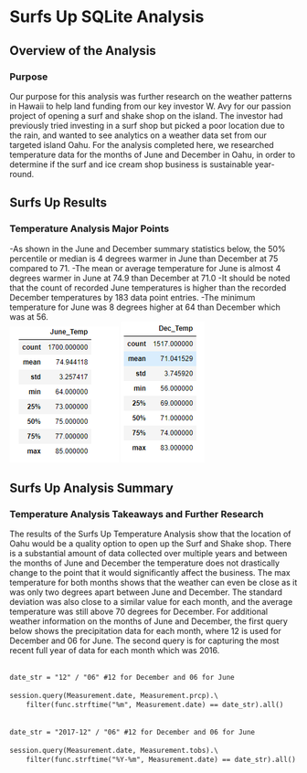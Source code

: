 # Surfs Up SQLite Analysis

## Overview of the Analysis

### Purpose
Our purpose for this analysis was further research on the weather patterns in Hawaii to help land funding from our key investor W. Avy for our passion project of opening a surf and shake shop on the island. The investor had previously tried investing in a surf shop but picked a poor location due to the rain, and wanted to see analytics on a weather data set from our targeted island Oahu. For the analysis completed here, we researched temperature data for the months of June and December in Oahu, in order to determine if the surf and ice cream shop business is sustainable year-round.

## Surfs Up Results

### Temperature Analysis Major Points
-As shown in the June and December summary statistics below, the 50% percentile or median is 4 degrees warmer in June than December at 75 compared to 71.
-The mean or average temperature for June is almost 4 degrees warmer in June at 74.9 than December at 71.0 
-It should be noted that the count of recorded June temperatures is higher than the recorded December temperatures by 183 data point entries.
-The minimum temperature for June was 8 degrees higher at 64 than December which was at 56.  
![June Temp](Resources/June_Temp.png)
![Dec Temp](Resources/Dec_Temp.png)

## Surfs Up Analysis Summary

### Temperature Analysis Takeaways and Further Research
The results of the Surfs Up Temperature Analysis show that the location of Oahu would be a quality option to open up the Surf and Shake shop. There is a substantial amount of data collected over multiple years and between the months of June and December the temperature does not drastically change to the point that it would significantly affect the business. The max temperature for both months shows that the weather can even be close as it was only two degrees apart between June and December. The standard deviation was also close to a similar value for each month, and the average temperature was still above 70 degrees for December. For additional weather information on the months of June and December, the first query below shows the precipitation data for each month, where 12 is used for December and 06 for June. The second query is for capturing the most recent full year of data for each month which was 2016. 

```

date_str = "12" / "06" #12 for December and 06 for June

session.query(Measurement.date, Measurement.prcp).\
	filter(func.strftime("%m", Measurement.date) == date_str).all()


date_str = "2017-12" / "06" #12 for December and 06 for June

session.query(Measurement.date, Measurement.tobs).\
	filter(func.strftime("%Y-%m", Measurement.date) == date_str).all()

``` 
